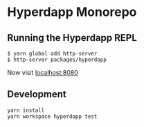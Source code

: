 # Hyperdapp Monorepo


## Running the Hyperdapp REPL

```
$ yarn global add http-server
$ http-server packages/hyperdapp
```

Now visit [localhost:8080](http://localhost:8080/)

## Development

```
yarn install
yarn workspace hyperdapp test
```
